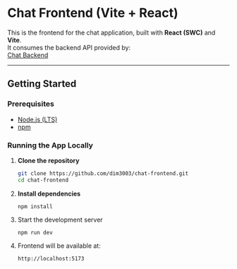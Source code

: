 # Chat Frontend (Vite + React)

This is the frontend for the chat application, built with **React (SWC)** and **Vite**.  
It consumes the backend API provided by:  
[Chat Backend](https://github.com/dim3003/chat-backend)

---

## Getting Started

### Prerequisites
- [Node.js (LTS)](https://nodejs.org/)  
- [npm](https://www.npmjs.com/)

### Running the App Locally

1. **Clone the repository**  
   ```bash
   git clone https://github.com/dim3003/chat-frontend.git
   cd chat-frontend
   ```
2. **Install dependencies**
    ```
    npm install
    ```
3. Start the development server
    ```
    npm run dev
    ```
4. Frontend will be available at:
    ```
    http://localhost:5173
    ```

